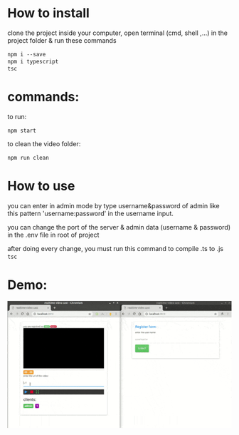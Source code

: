 # How to install
clone the project inside your computer, open terminal (cmd, shell ,...) in the project folder & run these commands

```
npm i --save
npm i typescript
tsc
```

# commands:
to run:
```
npm start
```

to clean the video folder:
```
npm run clean
```


# How to use
you can enter in admin mode by type username&password of admin like this pattern 'username:password' in the username input.

you can change the port of the server & admin data (username & password) in the .env file in root of project

after doing every change, you must run this command to compile .ts to .js ` tsc `


# Demo:
![](./demo.gif)